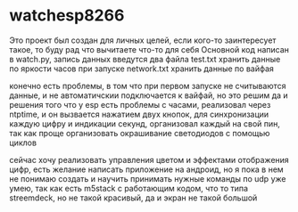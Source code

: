 # watchesp8266
Это проект был создан для личных целей, если кого-то заинтересует такое, то буду рад что вычитаете что-то для себя
Основной код написан в watch.py, запись данных введутся два файла
test.txt хранить данные по яркости часов при запуске
network.txt хранить данные по вайфая

конечно есть проблемы, в том что при первом запуске не считываются данные, и не автоматичскии подключается к вайфай, но это решим
да и решения того что у esp есть проблемы с часами, реализовал через ntptime, и он вызвается нажатием двух кнопок, для синхронизации
каждую цифру и индикации секунд, организовал каждый на свой пин, так как проще организовать окрашивание светодиодов с помощью циклов

сейчас хочу реализовать управления цветом и эффектами отображения цифр, есть желание написать приложение на андроид, но я пока в нем не понимаю
создать и научить принимать нужные команды по udp уже умею, так как есть m5stack c работающим кодом, что то типа streemdeck, но не такой красивый,
да и экран не такой большой
